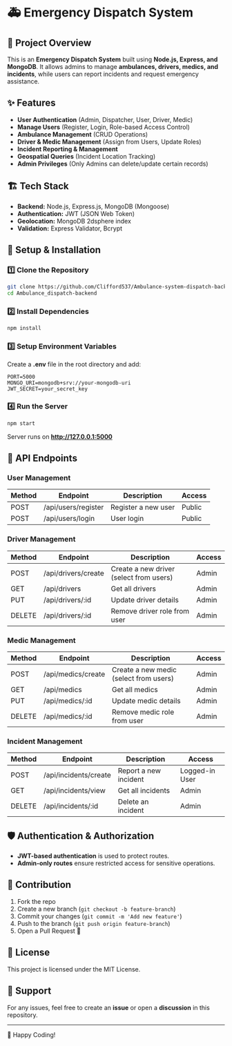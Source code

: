 # 🚑 Emergency Dispatch System

## 📌 Project Overview
This is an **Emergency Dispatch System** built using **Node.js, Express, and MongoDB**. It allows admins to manage **ambulances, drivers, medics, and incidents**, while users can report incidents and request emergency assistance.

## ✨ Features
- **User Authentication** (Admin, Dispatcher, User, Driver, Medic)
- **Manage Users** (Register, Login, Role-based Access Control)
- **Ambulance Management** (CRUD Operations)
- **Driver & Medic Management** (Assign from Users, Update Roles)
- **Incident Reporting & Management**
- **Geospatial Queries** (Incident Location Tracking)
- **Admin Privileges** (Only Admins can delete/update certain records)

## 🏗️ Tech Stack
- **Backend:** Node.js, Express.js, MongoDB (Mongoose)
- **Authentication:** JWT (JSON Web Token)
- **Geolocation:** MongoDB 2dsphere index
- **Validation:** Express Validator, Bcrypt

## 🚀 Setup & Installation
### 1️⃣ Clone the Repository
```sh
git clone https://github.com/Clifford537/Ambulance-system-dispatch-backend.git
cd Ambulance_dispatch-backend
```

### 2️⃣ Install Dependencies
```sh
npm install
```

### 3️⃣ Setup Environment Variables
Create a **.env** file in the root directory and add:
```env
PORT=5000
MONGO_URI=mongodb+srv://your-mongodb-uri
JWT_SECRET=your_secret_key
```

### 4️⃣ Run the Server
```sh
npm start
```

Server runs on **http://127.0.0.1:5000**

## 🔗 API Endpoints

### **User Management**
| Method | Endpoint          | Description          | Access |
|--------|------------------|----------------------|--------|
| POST   | /api/users/register | Register a new user | Public |
| POST   | /api/users/login    | User login          | Public |

### **Driver Management**
| Method | Endpoint         | Description                      | Access |
|--------|-----------------|----------------------------------|--------|
| POST   | /api/drivers/create | Create a new driver (select from users) | Admin |
| GET    | /api/drivers       | Get all drivers                 | Admin |
| PUT    | /api/drivers/:id   | Update driver details           | Admin |
| DELETE | /api/drivers/:id   | Remove driver role from user    | Admin |

### **Medic Management**
| Method | Endpoint         | Description                      | Access |
|--------|-----------------|----------------------------------|--------|
| POST   | /api/medics/create | Create a new medic (select from users) | Admin |
| GET    | /api/medics       | Get all medics                 | Admin |
| PUT    | /api/medics/:id   | Update medic details           | Admin |
| DELETE | /api/medics/:id   | Remove medic role from user    | Admin |

### **Incident Management**
| Method | Endpoint           | Description                  | Access |
|--------|-------------------|------------------------------|--------|
| POST   | /api/incidents/create | Report a new incident       | Logged-in User |
| GET    | /api/incidents/view   | Get all incidents          | Admin |
| DELETE | /api/incidents/:id | Delete an incident          | Admin |

## 🛡️ Authentication & Authorization
- **JWT-based authentication** is used to protect routes.
- **Admin-only routes** ensure restricted access for sensitive operations.

## 📌 Contribution
1. Fork the repo
2. Create a new branch (`git checkout -b feature-branch`)
3. Commit your changes (`git commit -m 'Add new feature'`)
4. Push to the branch (`git push origin feature-branch`)
5. Open a Pull Request 🎉

## 📜 License
This project is licensed under the MIT License.

## 🌟 Support
For any issues, feel free to create an **issue** or open a **discussion** in this repository.

---
🚀 Happy Coding!

